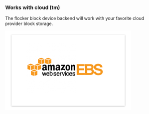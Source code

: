 ### Works with cloud (tm)

The flocker block device backend will work with your favorite cloud provider block storage.

![Amazon](images/amazon.png "Amazon")